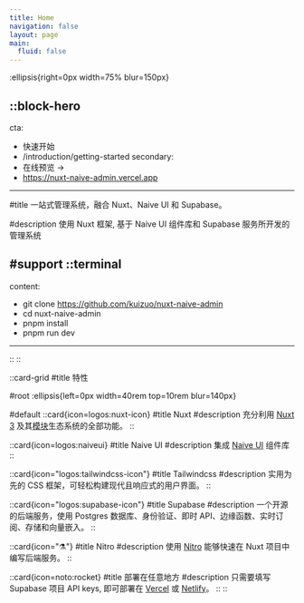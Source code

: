 ```yaml
---
title: Home
navigation: false
layout: page
main:
  fluid: false
---
```


:ellipsis{right=0px width=75% blur=150px}

::block-hero
---
cta:
  - 快速开始
  - /introduction/getting-started
secondary:
  - 在线预览 →
  - https://nuxt-naive-admin.vercel.app
---

#title
一站式管理系统，融合 Nuxt、Naive UI 和 Supabase。

#description
使用 Nuxt 框架, 基于 Naive UI 组件库和 Supabase 服务所开发的管理系统

#support
  ::terminal
  ---
  content:
  - git clone https://github.com/kuizuo/nuxt-naive-admin
  - cd nuxt-naive-admin
  - pnpm install
  - pnpm run dev
  ---
  ::
::

::card-grid
#title
特性

#root
:ellipsis{left=0px width=40rem top=10rem blur=140px}

#default
  ::card{icon=logos:nuxt-icon}
  #title
  Nuxt
  #description
  充分利用 [Nuxt 3](https://v3.nuxtjs.org) 及其[模块](https://modules.nuxtjs.org)生态系统的全部功能。
  ::

  ::card{icon=logos:naiveui}
  #title
  Naive UI 
  #description
  集成 [Naive UI](https://www.naiveui.com/) 组件库
  ::

  ::card{icon="logos:tailwindcss-icon"}
  #title 
  Tailwindcss 
  #description 
  实用为先的 CSS 框架，可轻松构建现代且响应式的用户界面。
  ::

  ::card{icon="logos:supabase-icon"}
  #title 
  Supabase 
  #description 
  一个开源的后端服务，使用 Postgres 数据库、身份验证、即时 API、边缘函数、实时订阅、存储和向量嵌入。
  ::

  ::card{icon="⚗"}
  #title
  Nitro
  #description
  使用 [Nitro](https://nitro.unjs.io/) 能够快速在 Nuxt 项目中编写后端服务。 
  ::

  ::card{icon=noto:rocket}
  #title
  部署在任意地方
  #description
  只需要填写 Supabase 项目 API keys, 即可部署在 [Vercel](https://vercel.com) 或 [Netlify](https://netlify.com)。
  ::
::
